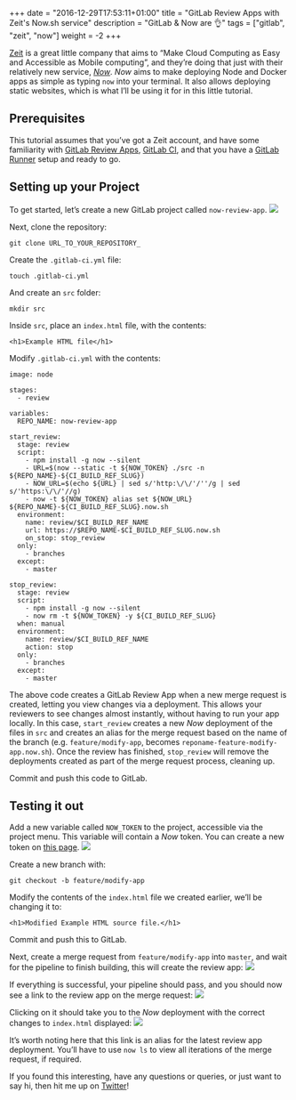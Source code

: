 +++
date = "2016-12-29T17:53:11+01:00"
title = "GitLab Review Apps with Zeit's Now.sh service"
description = "GitLab & Now are 👌"
tags = ["gitlab", "zeit", "now"]
weight = -2
+++

[Zeit](https://zeit.co/about) is a great little company that aims to “Make Cloud Computing as Easy and Accessible as Mobile computing”, and they’re doing that just with their relatively new service, _[Now](https://zeit.co/now)_. _Now_ aims to make deploying Node and Docker apps as simple as typing `now` into your terminal. It also allows deploying static websites, which is what I’ll be using it for in this little tutorial.

## Prerequisites
This tutorial assumes that you’ve got a Zeit account, and have some familiarity with [GitLab Review Apps](https://about.gitlab.com/2016/11/22/introducing-review-apps/), [GitLab CI](https://about.gitlab.com/gitlab-ci/), and that you have a [GitLab Runner](https://docs.gitlab.com/runner/) setup and ready to go.

## Setting up your Project
To get started, let’s create a new GitLab project called `now-review-app`.
![](DraggedImage.png)

Next, clone the repository:
```
git clone URL_TO_YOUR_REPOSITORY_
```

Create the `.gitlab-ci.yml` file:
```
touch .gitlab-ci.yml
```

And create an `src` folder:
```
mkdir src
```

Inside `src`, place an `index.html` file, with the contents:
```
<h1>Example HTML file</h1>
```

Modify `.gitlab-ci.yml` with the contents:
```
image: node

stages:
  - review

variables:
  REPO_NAME: now-review-app

start_review:
  stage: review
  script:
    - npm install -g now --silent
    - URL=$(now --static -t ${NOW_TOKEN} ./src -n ${REPO_NAME}-${CI_BUILD_REF_SLUG})
    - NOW_URL=$(echo ${URL} | sed s/'http:\/\/'/''/g | sed s/'https:\/\/'//g)
    - now -t ${NOW_TOKEN} alias set ${NOW_URL} ${REPO_NAME}-${CI_BUILD_REF_SLUG}.now.sh
  environment:
    name: review/$CI_BUILD_REF_NAME
    url: https://$REPO_NAME-$CI_BUILD_REF_SLUG.now.sh
    on_stop: stop_review
  only:
    - branches
  except:
    - master

stop_review:
  stage: review
  script:
    - npm install -g now --silent
    - now rm -t ${NOW_TOKEN} -y ${CI_BUILD_REF_SLUG}
  when: manual
  environment:
    name: review/$CI_BUILD_REF_NAME
    action: stop
  only:
    - branches
  except:
    - master
```

The above code creates a GitLab Review App when a new merge request is created, letting you view changes via a deployment. This allows your reviewers to see changes almost instantly, without having to run your app locally. In this case, `start_review` creates a new _Now_ deployment of the files in `src` and creates an alias for the merge request based on the name of the branch (e.g. `feature/modify-app`, becomes `reponame-feature-modify-app.now.sh`). Once the review has finished, `stop_review` will remove the deployments created as part of the merge request process, cleaning up.

Commit and push this code to GitLab.

## Testing it out
Add a new variable called `NOW_TOKEN` to the project, accessible via the project menu. This variable will contain a _Now_ token. You can create a new token on [this page](https://zeit.co/account#api-tokens).
![](DraggedImage-1.png)

Create a new branch with:
```
git checkout -b feature/modify-app
```

Modify the contents of the `index.html` file we created earlier, we’ll be changing it to:
```
<h1>Modified Example HTML source file.</h1>
```

Commit and push this to GitLab.

Next, create a merge request from `feature/modify-app` into `master`, and wait for the pipeline to finish building, this will create the review app:
![](DraggedImage-2.png)

If everything is successful, your pipeline should pass, and you should now see a link to the review app on the merge request:
![](DraggedImage-3.png)

Clicking on it should take you to the _Now_ deployment with the correct changes to `index.html` displayed:
![](DraggedImage-4.png)

It’s worth noting here that this link is an alias for the latest review app deployment. You’ll have to use `now ls` to view all iterations of the merge request, if required.

If you found this interesting, have any questions or queries, or just want to say hi, then hit me up on [Twitter](https://twitter.com/hugojmd)!
